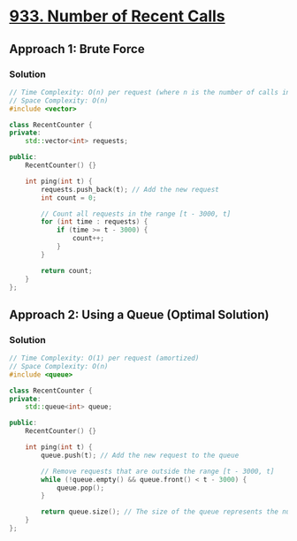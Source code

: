 # [933. Number of Recent Calls](https://leetcode.com/problems/number-of-recent-calls/)

## Approach 1: Brute Force

### Solution
```cpp
// Time Complexity: O(n) per request (where n is the number of calls in the time window)
// Space Complexity: O(n)
#include <vector>

class RecentCounter {
private:
    std::vector<int> requests;

public:
    RecentCounter() {}

    int ping(int t) {
        requests.push_back(t); // Add the new request
        int count = 0;

        // Count all requests in the range [t - 3000, t]
        for (int time : requests) {
            if (time >= t - 3000) {
                count++;
            }
        }

        return count;
    }
};
```

## Approach 2: Using a Queue (Optimal Solution)

### Solution
```cpp
// Time Complexity: O(1) per request (amortized)
// Space Complexity: O(n)
#include <queue>

class RecentCounter {
private:
    std::queue<int> queue;

public:
    RecentCounter() {}

    int ping(int t) {
        queue.push(t); // Add the new request to the queue

        // Remove requests that are outside the range [t - 3000, t]
        while (!queue.empty() && queue.front() < t - 3000) {
            queue.pop();
        }

        return queue.size(); // The size of the queue represents the number of valid requests
    }
};
```

